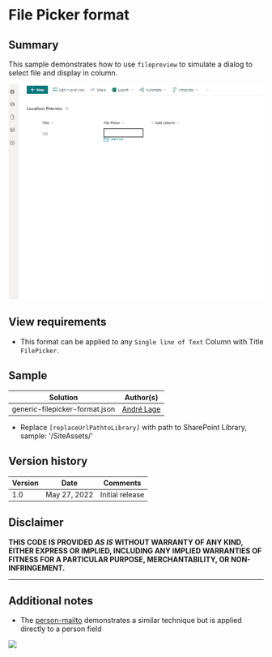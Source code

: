 # File Picker format

## Summary
This sample demonstrates how to use `filepreview` to simulate a dialog to select file and display in column.

![File Picker format](./assets/generic-filepicker-format.gif)


## View requirements
- This format can be applied to any `Single line of Text` Column with Title `FilePicker`.

## Sample

Solution|Author(s)
--------|---------
generic-filepicker-format.json | [André Lage](https://twitter.com/aaclage)

- Replace `[replaceUrlPathtoLibrary]` with path to SharePoint Library, sample: '/SiteAssets/'

## Version history

Version|Date|Comments
-------|----|--------
1.0|May 27, 2022|Initial release

## Disclaimer
**THIS CODE IS PROVIDED *AS IS* WITHOUT WARRANTY OF ANY KIND, EITHER EXPRESS OR IMPLIED, INCLUDING ANY IMPLIED WARRANTIES OF FITNESS FOR A PARTICULAR PURPOSE, MERCHANTABILITY, OR NON-INFRINGEMENT.**

---

## Additional notes

- The [person-mailto](../person-mailto/) demonstrates a similar technique but is applied directly to a person field


<img src="https://telemetry.sharepointpnp.com/sp-dev-list-formatting/column-samples/generic-filepicker-format" />
